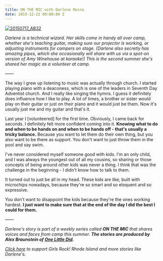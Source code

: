 ```yaml
---
title: ON THE MIC with Darlene Reina
date: 2015-12-22 00:00:00 Z
---
```


[![20150717_AB32](/uploads/blogposts/20150717_AB32-1024x683.jpg)](http://girlsrockri.org/wp-content/uploads/2015/12/20150717_AB32.jpg)

_Darlene is a technical wizard. Her skills come in handy all over camp, whether she's teaching guitar, making sure our projector is working, or adjusting instruments for campers on stage. (Darlene also secretly has amazing pipes, which she occasionally will share with us via a spot-on version of Amy Winehouse at karaoke!) This is the second summer she's shared her magic as a volunteer at camp._

——

The way I grew up listening to music was actually through church. I started playing piano with a deaconess, which is one of the leaders in Seventh Day Adventist church. And I really like singing the hymns. I guess it definitely does influence how I like to play. A lot of times, a brother or sister would play on their guitar or just on their piano and it would just be them. Now it's usually just me and my guitar and that's it.

Last year I \[volunteered\] for the first time. Obviously, I came back for seconds. I definitely felt more confident coming into it. **Knowing what to do and when to be hands on and when to be hands off - that's usually a tricky balance.** Because you want to let them do their own thing, but you also want to be there as support. You don't want to just throw them in the pool and say swim.

I've never considered myself someone good with kids. I'm an only child, and I was always the youngest out of all my cousins, so sharing or those concepts of being around other kids was never a thing. I think that was the challenge in the beginning - I didn't know how to talk to them.

It turned out to just be all in my head. These kids are like, built with microchips nowadays, because they're so smart and so eloquent and so expressive.

You don't want to disappoint the kids because they're the ones working hardest. **I just want to make sure that at the end of the day I did the best I could for them.**

——

_Darlene's story is part of a weekly series called **ON THE MIC** that shares voices and faces from camp this summer. ___The stories are produced by Alex Braunstein of [One Little Did](http://www.onelittledidstories.com/).____

_[Click here](https://www.razoo.com/story/Girls-Rock-Rhode-Island) to support Girls Rock! Rhode Island and more stories like Darlene's._
